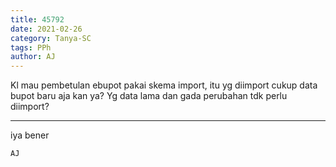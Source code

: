 ```yaml
---
title: 45792
date: 2021-02-26
category: Tanya-SC
tags: PPh
author: AJ
---
```


Kl mau pembetulan ebupot pakai skema import, itu yg diimport cukup data bupot baru aja kan ya? Yg data lama dan gada perubahan tdk perlu diimport?

---

iya bener

`AJ`
